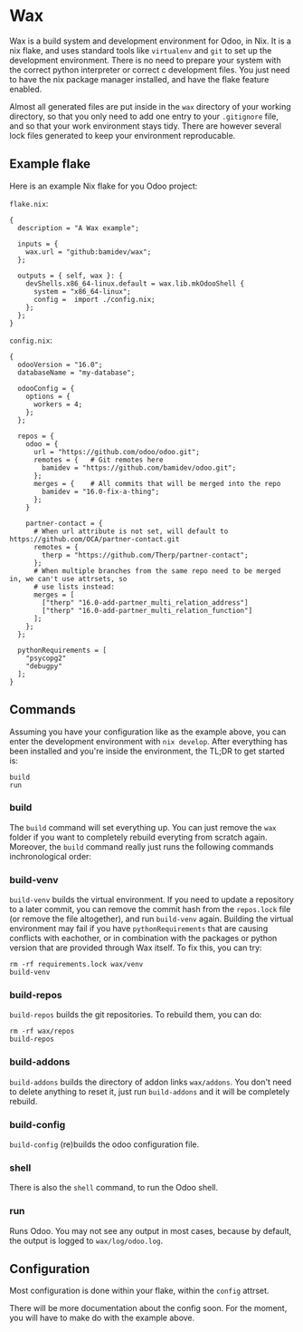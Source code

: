 # Wax

Wax is a build system and development environment for Odoo, in Nix.
It is a nix flake, and uses standard tools like `virtualenv` and `git` to set up the development
environment. There is no need to prepare your system with the correct python interpreter or correct
c development files. You just need to have the nix package manager installed, and have the flake
feature enabled.

Almost all generated files are put inside in the `wax` directory of your working directory, so that
you only need to add one entry to your `.gitignore` file, and so that your work environment stays
tidy. There are however several lock files generated to keep your environment reproducable.

## Example flake

Here is an example Nix flake for you Odoo project:

`flake.nix`:
```
{
  description = "A Wax example";

  inputs = {
    wax.url = "github:bamidev/wax";
  };

  outputs = { self, wax }: {
    devShells.x86_64-linux.default = wax.lib.mkOdooShell {
      system = "x86_64-linux";
      config =  import ./config.nix;
    };
  };
}
```

`config.nix`:
```
{
  odooVersion = "16.0";
  databaseName = "my-database";

  odooConfig = {
    options = {
      workers = 4;
    };
  };

  repos = {
    odoo = {
      url = "https://github.com/odoo/odoo.git";
      remotes = {   # Git remotes here
        bamidev = "https://github.com/bamidev/odoo.git";
      };
      merges = {    # All commits that will be merged into the repo
        bamidev = "16.0-fix-a-thing";
      };
    }

    partner-contact = {
      # When url attribute is not set, will default to https://github.com/OCA/partner-contact.git
      remotes = {
        therp = "https://github.com/Therp/partner-contact";
      };
      # When multiple branches from the same repo need to be merged in, we can't use attrsets, so
      # use lists instead:
      merges = [
        ["therp" "16.0-add-partner_multi_relation_address"]
        ["therp" "16.0-add-partner_multi_relation_function"]
      ];
    };
  };

  pythonRequirements = [
    "psycopg2"
    "debugpy"
  ];
}
```


## Commands

Assuming you have your configuration like as the example above, you can enter the development
environment with `nix develop`. After everything has been installed and you're inside the
environment, the TL;DR to get started is:

```
build
run
```

### build

The `build` command will set everything up. You can just remove the `wax` folder if you want
to completely rebuild everyting from scratch again.
Moreover, the `build` command really just runs the following commands inchronological order:

### build-venv

`build-venv` builds the virtual environment. If you need to update a repository to a later commit,
you can remove the commit hash from the `repos.lock` file (or remove the file altogether), and run
`build-venv` again.
Building the virtual environment may fail if you have `pythonRequirements` that are causing
conflicts with eachother, or in combination with the packages or python version that are provided
through Wax itself. To fix this, you can try:

```
rm -rf requirements.lock wax/venv
build-venv
```

### build-repos

`build-repos` builds the git repositories. To rebuild them, you can do:
```
rm -rf wax/repos
build-repos
```


### build-addons

`build-addons` builds the directory of addon links `wax/addons`. You don't need to delete anything
to reset it, just run `build-addons` and it will be completely rebuild.

### build-config

`build-config` (re)builds the odoo configuration file.

### shell

There is also the `shell` command, to run the Odoo shell.

### run

Runs Odoo. You may not see any output in most cases, because by default, the output is logged to
`wax/log/odoo.log`.

## Configuration

Most configuration is done within your flake, within the `config` attrset.

There will be more documentation about the config soon. For the moment, you will have to make do
with the example above.
